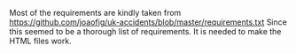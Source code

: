 Most of the requirements are kindly taken from https://github.com/joaofig/uk-accidents/blob/master/requirements.txt
Since this seemed to be a thorough list of requirements. It is needed to make the HTML files work. 
